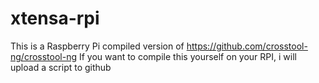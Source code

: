 # xtensa-rpi
This is a Raspberry Pi compiled version of https://github.com/crosstool-ng/crosstool-ng
If you want to compile this yourself on your RPI, i will upload a script to github
